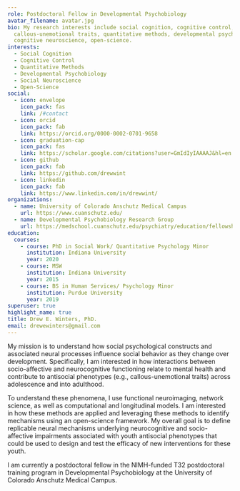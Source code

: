 ```yaml
---
role: Postdoctoral Fellow in Developmental Psychobiology
avatar_filename: avatar.jpg
bio: My research interests include social cognition, cognitive control,
  callous-unemotional traits, quantitative methods, developmental psychobiology,
  cognitive neuroscience, open-science.
interests:
  - Social Cognition
  - Cognitive Control
  - Quantitative Methods
  - Developmental Psychobiology
  - Social Neuroscience
  - Open-Science
social:
  - icon: envelope
    icon_pack: fas
    link: /#contact
  - icon: orcid
    icon_pack: fab
    link: https://orcid.org/0000-0002-0701-9658
  - icon: graduation-cap
    icon_pack: fas
    link: https://scholar.google.com/citations?user=GmIdIyIAAAAJ&hl=en
  - icon: github
    icon_pack: fab
    link: https://github.com/drewwint
  - icon: linkedin
    icon_pack: fab
    link: https://www.linkedin.com/in/drewwint/
organizations:
  - name: University of Colorado Anschutz Medical Campus
    url: https://www.cuanschutz.edu/
  - name: Developmental Psychobiology Research Group
    url: https://medschool.cuanschutz.edu/psychiatry/education/fellowships/developmental-psychobiology-research-group
education:
  courses:
    - course: PhD in Social Work/ Quantitative Psychology Minor
      institution: Indiana University
      year: 2020
    - course: MSW
      institution: Indiana University
      year: 2015
    - course: BS in Human Services/ Psychology Minor
      institution: Purdue University
      year: 2019
superuser: true
highlight_name: true
title: Drew E. Winters, PhD.
email: drewewinters@gmail.com
---
```

My mission is to understand how social psychological constructs and associated neural processes influence social behavior as they change over development. Specifically, I am interested in how interactions between socio-affective and neurocognitive functioning relate to mental health and contribute to antisocial phenotypes (e.g., callous-unemotional traits) across adolescence and into adulthood. 

To understand these phenomena, I use functional neuroimaging, network science, as well as computational and longitudinal models. I am interested in how these methods are applied and leveraging these methods to identify mechanisms using an open-science framework. My overall goal is to define replicable neural mechanisms underlying neurocognitive and socio-affective impairments associated with youth antisocial phenotypes that could be used to design and test the efficacy of new interventions for these youth.
 
I am currently a postdoctoral fellow in the NIMH-funded T32 postdoctoral training program in Developmental Psychobiology at the University of Colorado Anschutz Medical Campus. 
